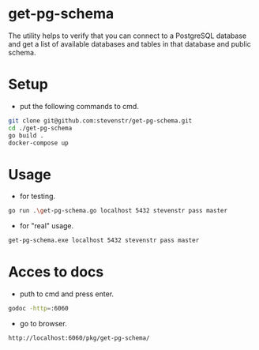 # get-pg-schema
The utility helps to verify that you can connect to a PostgreSQL database and get a list of available databases and tables in that database and public schema.


# Setup
- put the following commands to cmd.
```sh
git clone git@github.com:stevenstr/get-pg-schema.git
cd ./get-pg-schema
go build .
docker-compose up
```

# Usage
- for testing.
```sh
go run .\get-pg-schema.go localhost 5432 stevenstr pass master
```
- for "real" usage.
```sh
get-pg-schema.exe localhost 5432 stevenstr pass master
```

# Acces to docs
- puth to cmd and press enter.
```sh
godoc -http=:6060
```
- go to browser.
```sh
http://localhost:6060/pkg/get-pg-schema/
```